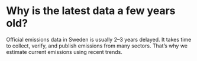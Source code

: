 # Why is the latest data a few years old?

Official emissions data in Sweden is usually 2–3 years delayed. It takes time to collect, verify, and publish emissions from many sectors. That’s why we estimate current emissions using recent trends.